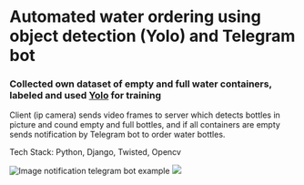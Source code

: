 # Automated water ordering using object detection (Yolo) and Telegram bot

### Collected own dataset of empty and full water containers, labeled and used [Yolo](https://pjreddie.com/darknet/yolo/) for training

Client (ip camera) sends video frames to server which detects bottles in picture and cound empty and full bottles, and if all containers are empty sends notification by Telegram bot to order water bottles.

Tech Stack: Python, Django, Twisted, Opencv

![Image notification telegram bot example](https://i.postimg.cc/L6Yqn92P/photo-2020-09-07-00-58-20.jpg)
![](https://i.postimg.cc/yxJNgj4K/photo-2020-09-07-00-58-16.jpg)
